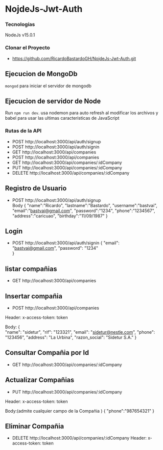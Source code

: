 # NojdeJs-Jwt-Auth

### Tecnologías
NodeJs v15.0.1

### Clonar el Proyecto 
- https://github.com/RicardoBastardoGH/NojdeJs-Jwt-Auth.git

## Ejecucion de MongoDb

`mongod` para iniciar el servidor de mongodb

## Ejecucion de servidor de Node

Run `npm run dev`. 
usa nodemon para auto refresh al modificar los archivos y babel para usar las ultimas caracteristicas de JavaScript

### Rutas de la API

- POST http://localhost:3000/api/auth/signup
- POST http://localhost:3000/api/auth/signin
- GET  http://localhost:3000/api/companies
- POST http://localhost:3000/api/companies
- GET  http://localhost:3000/api/companies/:idCompany
- PUT  http://localhost:3000/api/companies/:idCompany
- DELETE http://localhost:3000/api/companies/:idCompany
 

## Registro de Usuario
  - POST http://localhost:3000/api/auth/signup  
  Body
  {
      "name":"Ricardo", 
      "lastname":"Bastardo", 
      "username":"bastvai", 
      "email":"bastvai@gmail.com", 
      "password":"1234",
      "phone":"1234567", 
      "address":"caricuao", 
      "birthday":"11/09/1987"
  }

## Login
  - POST http://localhost:3000/api/auth/signin
  {
      "email": "bastvai@gmail.com",
      "password": "1234"    
  }

## listar compañias
  - GET  http://localhost:3000/api/companies


## Insertar compañia
 - POST http://localhost:3000/api/companies
 
 Header:
  x-access-token: token
 
 Body:
 {     
    "name": "sidetur", 
    "rif": "123321", 
    "email": "sidetur@nestle.com", 
    "phone": "123456", 
    "address": "La Urbina", 
    "razon_social": "Sidetur S.A."
}

## Consultar Compañia por Id
  - GET  http://localhost:3000/api/companies/:idCompany

## Actualizar Compañias 
  - PUT  http://localhost:3000/api/companies/:idCompany
  
  Header:
    x-access-token: token
  
  Body:(admite cualquier campo de la Compañia )
  {
    "phone":"987654321"
  }

## Eliminar Compañia
- DELETE http://localhost:3000/api/companies/:idCompany
 Header:
  x-access-token: token


















